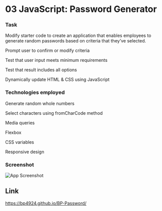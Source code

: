 # 03 JavaScript: Password Generator


### Task

Modify starter code to create an application that enables employees to generate random passwords based on criteria that they’ve selected.

Prompt user to confirm or modify criteria

Test that user input meets minimum requirements

Test that result includes all options

Dynamically update HTML & CSS using JavaScript

### Technologies employed

Generate random whole numbers

Select characters using fromCharCode method

Media queries

Flexbox

CSS variables

Responsive design

### Screenshot

![App Screenshot](https://bp4924.github.io/BP-Password/Assets/ss1.jpg)

## Link

https://bp4924.github.io/BP-Password/
